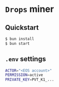 # `Drops` miner

## Quickstart

```bash
$ bun install
$ bun start
```

## `.env` settings

```bash
ACTOR="<EOS account>"
PERMISSION=active
PRIVATE_KEY=PVT_K1_...
```
